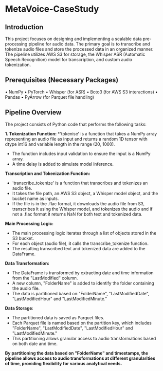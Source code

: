 # MetaVoice-CaseStudy

## Introduction
This project focuses on designing and implementing a scalable data pre-processing pipeline for audio data. The primary goal is to transcribe and tokenize audio files and store the processed data in an organized manner. The pipeline utilizes AWS S3 for storage, the Whisper ASR (Automatic Speech Recognition) model for transcription, and custom audio tokenization.

## Prerequisites (Necessary Packages)
•	NumPy
•	PyTorch
•	Whisper (for ASR)
•	Boto3 (for AWS S3 interactions)
•	Pandas
•	PyArrow (for Parquet file handling)

## Pipeline Overview
The project consists of Python code that performs the following tasks:

**1. Tokenization Function:**
*'tokenise' is a function that takes a NumPy array representing an audio file as input and returns a random 1D tensor with dtype int16 and variable length in the range (20, 1000).
*	The function includes input validation to ensure the input is a NumPy array.
*	A time delay is added to simulate model inference.

**Transcription and Tokenization Function:**
*	'transcribe_tokenize' is a function that transcribes and tokenizes an audio file.
*	It takes the file path, an AWS S3 object, a Whisper model object, and the bucket name as inputs.
*	If the file is in the .flac format, it downloads the audio file from S3, transcribes it using the Whisper model, and tokenizes the audio and if not a .flac format it returns NaN for both text and tokenized data.

**Main Processing Logic:**
*	The main processing logic iterates through a list of objects stored in the S3 bucket.
*	For each object (audio file), it calls the transcribe_tokenize function.
*	The resulting transcribed text and tokenized data are added to the DataFrame.

**Data Transformation:**
*	The DataFrame is transformed by extracting date and time information from the "LastModified" column.
*	A new column, "FolderName" is added to identify the folder containing the audio file.
*	The data is partitioned based on "FolderName", "LastModifiedDate", "LastModifiedHour" and "LastModifiedMinute."

**Data Storage:**
*	The partitioned data is saved as Parquet files.
*	Each Parquet file is named based on the partition key, which includes "FolderName", "LastModifiedDate", "LastModifiedHour" and "LastModifiedMinute."
*	This partitioning allows granular access to audio transformations based on both date and time.


**By partitioning the data based on "FolderName" and timestamps, the pipeline allows access to audio transformations at different granularities of time, providing flexibility for various analytical needs.**

